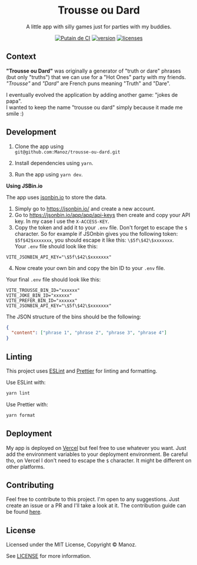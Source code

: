 <div align="center">
  <h1>Trousse ou Dard</h1>
  <p>A little app with silly games just for parties with my buddies.</p>
</div>

<div align="center">

[![Putain de CI](https://github.com/Manoz/trousse-ou-dard/actions/workflows/main.yml/badge.svg?branch=main)](https://github.com/Manoz/trousse-ou-dard/actions/workflows/main.yml)
[![version]][version]
[![licenses][licenses]][licenses-url]

</div>

## Context

**"Trousse ou Dard"** was originally a generator of "truth or dare" phrases (but only "truths") that we can use for a "Hot Ones" party with my friends.  
_"Trousse"_ and _"Dard"_ are French puns meaning "Truth" and "Dare".

I eventually evolved the application by adding another game: "jokes de papa".  
I wanted to keep the name "trousse ou dard" simply because it made me smile :)

## Development

1. Clone the app using  
   `git@github.com:Manoz/trousse-ou-dard.git`

2. Install dependencies using `yarn`.
3. Run the app using `yarn dev`.

**Using JSBin.io**

The app uses [jsonbin.io](https://jsonbin.io) to store the data.

1. Simply go to https://jsonbin.io/ and create a new account.
2. Go to https://jsonbin.io/app/app/api-keys then create and copy your API key. In my case I use the `X-ACCESS-KEY`.
3. Copy the token and add it to your `.env` file. Don't forget to escape the `$` character. So for example if JSOnbin gives you the following token: `$5f$42$xxxxxxx`, you should escape it like this: `\$5f\$42\$xxxxxxx`.  
   Your `.env` file should look like this:

```
VITE_JSONBIN_API_KEY="\$5f\$42\$xxxxxxx"
```

4. Now create your own bin and copy the bin ID to your `.env` file.

Your final `.env` file should look like this:

```
VITE_TROUSSE_BIN_ID="xxxxxx"
VITE_JOKE_BIN_ID="xxxxxx"
VITE_PREFER_BIN_ID="xxxxxx"
VITE_JSONBIN_API_KEY="\$5f\$42\$xxxxxxx"
```

The JSON structure of the bins should be the following:

```json
{
  "content": ["phrase 1", "phrase 2", "phrase 3", "phrase 4"]
}
```

## Linting

This project uses [ESLint](https://eslint.org/) and [Prettier](https://prettier.io/) for linting and formatting.

Use ESLint with:

```bash
yarn lint
```

Use Prettier with:

```bash
yarn format
```

## Deployment

My app is deployed on [Vercel](https://vercel.com/) but feel free to use whatever you want. Just add the environment variables to your deployment environment. Be careful tho, on Vercel I don't need to escape the `$` character. It might be different on other platforms.

## Contributing

Feel free to contribute to this project. I'm open to any suggestions. Just create an issue or a PR and I'll take a look at it. The contribution guide can be found [here](.github/CONTRIBUTING.md).

## License

Licensed under the MIT License, Copyright © Manoz.

See [LICENSE](https://github.com/Manoz/trousse-ou-dard/blob/main/LICENSE) for more information.

[licenses-url]: https://github.com/Manoz/trousse-ou-dard/blob/main/LICENSE
[licenses]: https://img.shields.io/badge/license-MIT-blue.svg
[version]: https://img.shields.io/badge/version-1.0.1-%23d85a94.svg
